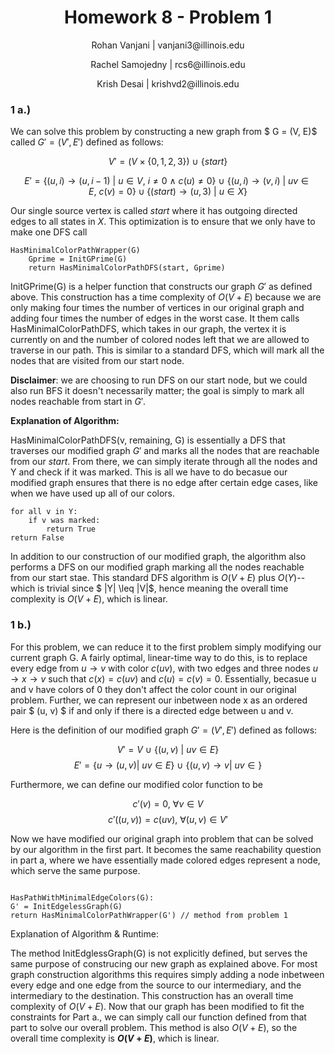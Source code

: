 <h1 style="text-align: center;">Homework 8 - Problem 1</h1>
<p style="text-align: center;">Rohan Vanjani | vanjani3@illinois.edu</p>
<p style="text-align: center;">Rachel Samojedny | rcs6@illinois.edu</p>
<p style="text-align: center;"> Krish Desai | krishvd2@illinois.edu</p>

### 1 a.)

We can solve this problem by constructing a new graph from $ G = (V, E)$ called $G' = (V', E')$ defined as follows:

$$ V' = (V \times \{0, 1, 2 ,3 \}) \ \cup \ \{start\}$$

$$
E' = \{(u,i) \rightarrow (u, i - 1) \ | \ u \in V, \ i \neq 0 \ \land \ c(u) \neq 0\} \ \cup \ \{(u,i) \rightarrow (v, i) \ |\ uv \in E, \ c(v) = 0\} \cup \{(start) \rightarrow (u, 3) \ |\ u \in X \}
$$

Our single source vertex is called $start$ where it has outgoing directed edges to all states in $X$. This optimization is to ensure that we only have to make one DFS call

```
HasMinimalColorPathWrapper(G)
    Gprime = InitGPrime(G)
    return HasMinimalColorPathDFS(start, Gprime)
```

InitGPrime(G) is a helper function that constructs our graph $G'$ as defined above. This construction has a time complexity of $O(V + E)$ because we are only making four times the number of vertices in our original graph and adding four times the number of edges in the worst case. It them calls HasMinimalColorPathDFS, which takes in our graph, the vertex it is currently on and the number of colored nodes left that we are allowed to traverse in our path. This is similar to a standard DFS, which will mark all the nodes that are visited from our start node.

**Disclaimer**: we are choosing to run DFS on our start node, but we could also run BFS it doesn't necessarily matter; the goal is simply to mark all nodes reachable from start in $G'$.

**Explanation of Algorithm:**

HasMinimalColorPathDFS(v, remaining, G) is essentially a DFS that traverses our modified graph $G'$ and marks all the nodes that are reachable from our $start$. From there, we can simply iterate through all the nodes and Y and check if it was marked. This is all we have to do becasue our modified graph ensures that there is no edge after certain edge cases, like when we have used up all of our colors.

```
for all v in Y:
    if v was marked:
        return True
return False
```

In addition to our construction of our modified graph, the algorithm also performs a DFS on our modified graph marking all the nodes reachable from our start stae. This standard DFS algorithm is $O(V+ E)$ plus $O(Y)$--which is trivial since $ |Y| \leq |V|$, hence meaning the overall time complexity is $O(V+ E)$, which is linear.

### 1 b.)

For this problem, we can reduce it to the first problem simply modifying our current graph G. A fairly optimal, linear-time way to do this, is to replace every edge from $u \rightarrow v$ with color $c(uv)$, with two edges and three nodes $u \rightarrow x \rightarrow v$ such that $c(x) = c(uv)$ and $c(u) = c(v) = 0$. Essentially, becasue u and v have colors of 0 they don't affect the color count in our original problem. Further, we can represent our inbetween node x as an ordered pair $ (u, v) $ if and only if there is a directed edge between u and v.

Here is the definition of our modified graph $G' = (V', E')$ defined as follows:

$$ V' = V \ \cup \ \{(u,v) \ | \ uv \in E \}$$
$$ E' = \{ u \rightarrow (u, v) | \ uv \in E\} \ \cup \ \{ (u, v) \rightarrow v | \ uv \in \}$$

Furthermore, we can define our modified color function to be

$$c'(v) = 0, \ \forall v \in V$$
$$c'((u, v)) = c(uv), \ \forall (u, v) \in V'$$

Now we have modified our original graph into problem that can be solved by our algorithm in the first part. It becomes the same reachability question in part a, where we have essentially made colored edges represent a node, which serve the same purpose.

```

HasPathWithMinimalEdgeColors(G):
G' = InitEdgelessGraph(G)
return HasMinimalColorPathWrapper(G') // method from problem 1

```

Explanation of Algorithm & Runtime:

The method InitEdglessGraph(G) is not explicitly defined, but serves the same purpose of construcing our new graph as explained above. For most graph construction algorithms this requires simply adding a node inbetween every edge and one edge from the source to our intermediary, and the intermediary to the destination. This construction has an overall time complexity of $O(V + E)$. Now that our graph has been modified to fit the constraints for Part a., we can simply call our function defined from that part to solve our overall problem. This method is also $O(V + E)$, so the overall time complexity is **$O(V + E)$**, which is linear.
